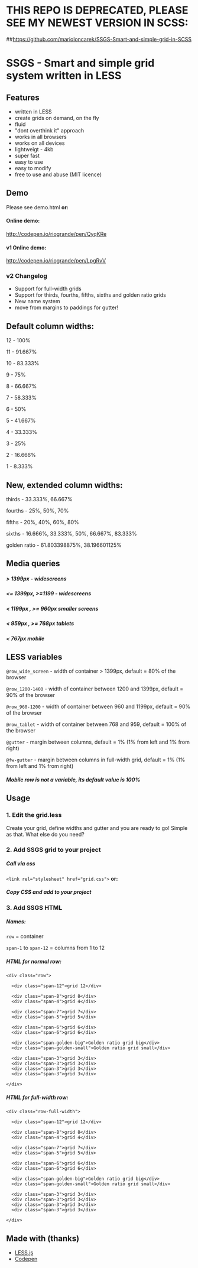 # THIS REPO IS DEPRECATED, PLEASE SEE MY NEWEST VERSION IN SCSS:
##https://github.com/marioloncarek/SSGS-Smart-and-simple-grid-in-SCSS

# SSGS - Smart and simple grid system written in LESS

## Features
- written in LESS
- create grids on demand, on the fly
- fluid
- "dont overthink it" approach
- works in all browsers
- works on all devices
- lightweigt - 4kb
- super fast
- easy to use
- easy to modify
- free to use and abuse (MIT licence)

## Demo
Please see demo.html **or:**
#### Online demo:
http://codepen.io/riogrande/pen/QyqKRe

#### v1 Online demo:
http://codepen.io/riogrande/pen/LpgRvV

### v2 Changelog
- Support for full-width grids
- Support for thirds, fourths, fifths, sixths and golden ratio grids
- New name system
- move from margins to paddings for gutter!

## Default column widths:
12 - 100%

11 - 91.667%

10 -  83.333%

9 - 75%

8 - 66.667%

7 - 58.333%

6 - 50%

5 - 41.667%

4 - 33.333%

3 - 25%

2 - 16.666%

1 - 8.333%

## New, extended column widths:

thirds - 33.333%, 66.667%

fourths - 25%, 50%, 70%

fifths - 20%, 40%, 60%, 80%

sixths - 16.666%, 33.333%, 50%, 66.667%, 83.333%

golden ratio - 61.803398875%, 38.196601125%

## Media queries
##### > 1399px - widescreens
##### <= 1399px, >=1199 - widescreens
##### < 1199px , >= 960px smaller screens
##### < 959px , >= 768px tablets
##### < 767px mobile

## LESS variables
`@row_wide_screen` - width of container > 1399px, default = 80% of the browser

`@row_1200-1400` - width of container between 1200 and 1399px, default = 90% of the browser

`@row_960-1200` - width of container between 960 and 1199px, default = 90% of the browser

`@row_tablet` - width of container between 768 and 959, default = 100% of the browser

`@gutter` - margin between columns, default = 1% (1% from left and 1% from right)

`@fw-gutter` - margin between columns in full-width grid, default = 1% (1% from left and 1% from right)

##### Mobile row is not a variable, its default value is 100%

## Usage
### 1. Edit the grid.less
Create your grid, define widths and gutter and you are ready to go! Simple as that. What else do you need?
### 2. Add SSGS grid to your project
##### Call via css
`<link rel="stylesheet" href="grid.css">`  **or:**
##### Copy CSS and add to your project
### 3. Add SSGS HTML
##### Names: 
`row` = container

`span-1` to `span-12` = columns from 1 to 12
##### HTML for normal row: 
```
<div class="row">

  <div class="span-12">grid 12</div>
  
  <div class="span-8">grid 8</div>
  <div class="span-4">grid 4</div>
  
  <div class="span-7">grid 7</div>
  <div class="span-5">grid 5</div>
  
  <div class="span-6">grid 6</div>
  <div class="span-6">grid 6</div>
  
  <div class="span-golden-big">Golden ratio grid big</div>
  <div class="span-golden-small">Golden ratio grid small</div>
  
  <div class="span-3">grid 3</div>
  <div class="span-3">grid 3</div>
  <div class="span-3">grid 3</div>
  <div class="span-3">grid 3</div>
  
</div>
```

##### HTML for full-width row: 
```
<div class="row-full-width">

  <div class="span-12">grid 12</div>
  
  <div class="span-8">grid 8</div>
  <div class="span-4">grid 4</div>
  
  <div class="span-7">grid 7</div>
  <div class="span-5">grid 5</div>
  
  <div class="span-6">grid 6</div>
  <div class="span-6">grid 6</div>
  
  <div class="span-golden-big">Golden ratio grid big</div>
  <div class="span-golden-small">Golden ratio grid small</div>
  
  <div class="span-3">grid 3</div>
  <div class="span-3">grid 3</div>
  <div class="span-3">grid 3</div>
  <div class="span-3">grid 3</div>
  
</div>
```

## Made with (thanks)
- [LESS.js](http://lesscss.org/)
- [Codepen](http://codepen.io)
